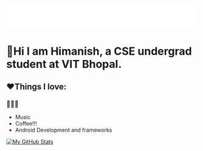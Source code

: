 <img src="https://raw.githubusercontent.com/HimanishM25/HimanishM25/exp/assets/effects.svg" alt="Himanish Mandrekar" />

# 👋Hi I am **Himanish**, a CSE undergrad student at VIT Bhopal. 
## ❤️Things I love:
### 🎅🎅🎅
 <ul>
  <li>Music</li>
  <li>Coffee!!!</li>
  <li>Android Development and frameworks</li>
</ul>

[![My GitHub Stats](https://github-readme-stats.vercel.app/api/?username=HimanishM25&count_private=true&theme=tokyonight&showicons=true)]()
